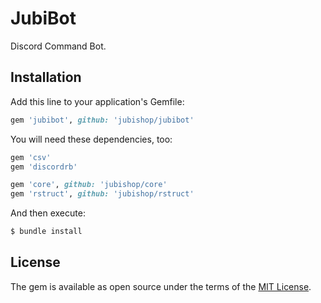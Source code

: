 # JubiBot

Discord Command Bot.

## Installation

Add this line to your application's Gemfile:

```ruby
gem 'jubibot', github: 'jubishop/jubibot'
```

You will need these dependencies, too:

```ruby
gem 'csv'
gem 'discordrb'

gem 'core', github: 'jubishop/core'
gem 'rstruct', github: 'jubishop/rstruct'
```

And then execute:

```sh
$ bundle install
```

## License

The gem is available as open source under the terms of the [MIT License](https://opensource.org/licenses/MIT).
